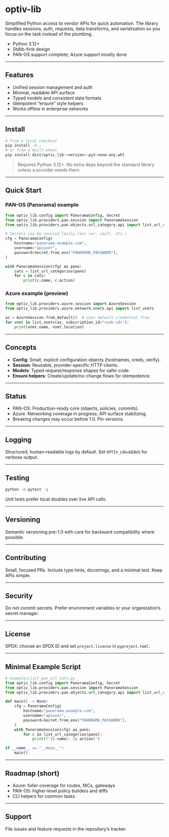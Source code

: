 # optiv-lib

Simplified Python access to vendor APIs for quick automation. The library handles sessions, auth, requests, data transforms, and serialization so you focus on the task instead of the plumbing.

* Python 3.12+
* Stdlib-first design
* PAN-OS support complete; Azure support mostly done

---

## Features

* Unified session management and auth
* Minimal, readable API surface
* Typed models and consistent data formats
* Idempotent “ensure” style helpers
* Works offline in enterprise networks

---

## Install

```bash
# from a local checkout
pip install -U .
# or from a built wheel
pip install dist/optiv_lib-<version>-py3-none-any.whl
```

> Requires Python 3.12+. No extra deps beyond the standard library unless a provider needs them.

---

## Quick Start

### PAN-OS (Panorama) example

```python
from optiv_lib.config import PanoramaConfig, Secret
from optiv_lib.providers.pan.session import PanoramaSession
from optiv_lib.providers.pan.objects.url_category.api import list_url_categories

# Secrets can be sourced lazily (env var, vault, etc.)
cfg = PanoramaConfig(
    hostname="panorama.example.com",
    username="apiuser",
    password=Secret.from_env("PANORAMA_PASSWORD"),
)

with PanoramaSession(cfg) as pano:
    cats = list_url_categories(pano)
    for c in cats:
        print(c.name, c.action)
```

### Azure example (preview)

```python
from optiv_lib.providers.azure.session import AzureSession
from optiv_lib.providers.azure.network.vnets.api import list_vnets

az = AzureSession.from_default()  # uses default credential flow
for vnet in list_vnets(az, subscription_id="<sub-id>"):
    print(vnet.name, vnet.location)
```

---

## Concepts

* **Config**: Small, explicit configuration objects (hostnames, creds, verify).
* **Session**: Reusable, provider-specific HTTP clients.
* **Models**: Typed request/response shapes for safer code.
* **Ensure helpers**: Create/update/no-change flows for idempotence.

---

## Status

* PAN-OS: Production-ready core (objects, policies, commits).
* Azure: Networking coverage in progress; API surface stabilizing.
* Breaking changes may occur before 1.0. Pin versions.

---

## Logging

Structured, human-readable logs by default. Set `OPTIV_LOG=DEBUG` for verbose output.

---

## Testing

```bash
python -m pytest -q
```

Unit tests prefer local doubles over live API calls.

---

## Versioning

Semantic versioning pre-1.0 with care for backward compatibility where possible.

---

## Contributing

Small, focused PRs. Include type hints, docstrings, and a minimal test. Keep APIs simple.

---

## Security

Do not commit secrets. Prefer environment variables or your organization’s secret manager.

---

## License

SPDX: choose an SPDX ID and set `project.license` in `pyproject.toml`.

---

## Minimal Example Script

```python
# examples/list_pan_url_cats.py
from optiv_lib.config import PanoramaConfig, Secret
from optiv_lib.providers.pan.session import PanoramaSession
from optiv_lib.providers.pan.objects.url_category.api import list_url_categories

def main() -> None:
    cfg = PanoramaConfig(
        hostname="panorama.example.com",
        username="apiuser",
        password=Secret.from_env("PANORAMA_PASSWORD"),
    )
    with PanoramaSession(cfg) as pano:
        for c in list_url_categories(pano):
            print(f"{c.name}: {c.action}")

if __name__ == "__main__":
    main()
```

---

## Roadmap (short)

* Azure: fuller coverage for routes, NICs, gateways
* PAN-OS: higher-level policy builders and diffs
* CLI helpers for common tasks

---

## Support

File issues and feature requests in the repository’s tracker.
